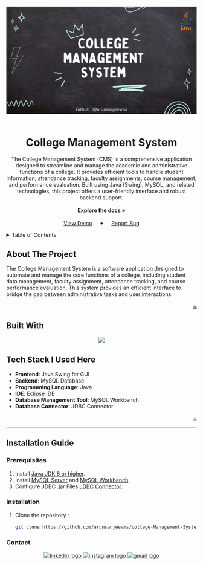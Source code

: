 <br />
<div align="center">
  <a href="https://github.com/github_username/repo_name">
    <img src="./assets/Banner.jpg" alt="Banner" >
  </a>
<br><br>
<h1 align="center">College Management System</h1>

  <p align="center">
    The College Management System (CMS) is a comprehensive application designed to streamline and manage the academic and administrative functions of a college. It provides efficient tools to handle student information, attendance tracking, faculty assignments, course management, and performance evaluation. Built using Java (Swing), MySQL, and related technologies, this project offers a user-friendly interface and robust backend support.
    <br />
    <br>
    <a href="./Project Documentation"><strong>Explore the docs »</strong></a>
    <br />
    <br />
    <a href="https://github.com/github_username/repo_name">View Demo</a>
    &nbsp&nbsp&nbsp ✦ &nbsp&nbsp&nbsp
    <a href="mailto:msarunsanjeev@gmail.com?subject=Found%20Bug%20in%20Your%20College%20Management%20System%20Repository">Report Bug</a>

  </p>
</div>



<!-- TABLE OF CONTENTS -->
<details>
  <summary>Table of Contents</summary>
 
<ol>
  <li>
    <a href="#courses-management">Courses Management</a>
  </li>
  <li>
    <a href="#subjects-management">Subjects Management</a>
  </li>
  <li>
    <a href="#students-management">Students Management</a>
  </li>
  <li>
    <a href="#faculties-management">Faculties Management</a>
  </li>
  <li>
    <a href="#students-attendance-management">Students Attendance Management</a>
  </li>
  <li>
    <a href="#student-marks-management">Student Marks Management</a>
  </li>
  <li>
    <a href="#rollnumber-generator">Roll Number Generator</a>
  </li>
  <li>
    <a href="#chat-forum">Chat Forum</a>
    <ul>
      <li><a href="#message-delivered">Message Delivered</a></li>
      <li><a href="#unseen-messages">Unseen Messages</a></li>
      <li><a href="#notification">Notification</a></li>
      <li><a href="#group-chatting">Group Chatting</a></li>
    </ul>
  </li>
  <li>
    <a href="#photo-view">Photo View</a>
    <ul>
      <li><a href="#photo-view-of-students">Photo View of Students</a></li>
      <li><a href="#photo-view-of-faculties">Photo View of Faculties</a></li>
    </ul>
  </li>
  <li>
    <a href="#login-history">Login History</a>
    <ul>
      <li><a href="#student-login-history">Student Login History</a></li>
      <li><a href="#faculty-login-history">Faculty Login History</a></li>
    </ul>
  </li>
  <li>
    <a href="#download-marksheet">Download Marksheet</a>
  </li>
  <li>
    <a href="#notification">Notification</a>
  </li>
  <li>
    <a href="#declare-result">Declare Result</a>
  </li>
</ol>

</details>




<!-- ABOUT THE PROJECT -->
## About The Project
The College Management System is a software application designed to automate and manage the core functions of a college, including student data management, faculty assignment, attendance tracking, and course performance evaluation. This system provides an efficient interface to bridge the gap between administrative tasks and user interactions.

<p align="right"><a href="#readme-top">🔝</a></p>



## Built With



<p align="center">
  <a href="https://skillicons.dev">
    <img src="https://skillicons.dev/icons?i=java,mysql,eclipse," />
  </a>
</p>


## Tech Stack I Used Here
- **Frontend**: Java Swing for GUI
- **Backend**: MySQL Database
- **Programming Language**: Java
- **IDE**: Eclipse IDE
- **Database Management Tool**: MySQL Workbench
-  **Database Connector**: JDBC Connector

<p align="right"><a href="#readme-top">🔝</a></p>

---

## Installation Guide
### Prerequisites
1. Install [Java JDK 8 or higher](https://www.oracle.com/java/technologies/javase-downloads.html).
2. Install [MySQL Server](https://dev.mysql.com/downloads/mysql/) and [MySQL Workbench](https://dev.mysql.com/downloads/workbench/).
2. Configure JDBC .jar Files [JDBC Connector](https://dev.mysql.com/downloads/connector/j/).

### Installation


1. Clone the repository :
   ```sh
   git clone https://github.com/arunsanjeevms/college-Management-System.git
   ```


<!-- CONTACT -->
### Contact
<div align="center">

<div align="center">
  <a href="https://www.linkedin.com/in/arunsanjeev/" target="_blank">
    <img src="https://img.shields.io/static/v1?message=LinkedIn&logo=linkedin&label=&color=0077B5&logoColor=white&labelColor=&style=for-the-badge" height="25" alt="linkedin logo"  />
  </a>
  <a href="https://www.instagram.com/arun_sanjeev._/" target="_blank">
    <img src="https://img.shields.io/static/v1?message=Instagram&logo=instagram&label=&color=E4405F&logoColor=white&labelColor=&style=for-the-badge" height="25" alt="instagram logo"  />
  </a>
  <a href="mailto:msarunsanjeev@gmail.com" target="_blank">
    <img src="https://img.shields.io/static/v1?message=Gmail&logo=gmail&label=&color=D14836&logoColor=white&labelColor=&style=for-the-badge" height="25" alt="gmail logo"  />
  </a>
</div>


